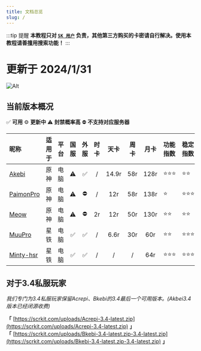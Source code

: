 ```yaml
---
title: 文档总览
slug: /
---
```


:::tip 提醒
**本教程只对 [`SK 用户`](https://scrkit.com/qqgroup) 负责，其他第三方购买的卡密请自行解决。使用本教程请善擅用搜索功能！**
:::

# 更新于 2024/1/31
![Alt](https://repobeats.axiom.co/api/embed/c06d0314210e8d947c6e522ceec35dd5617335c1.svg "Repobeats analytics image")

## 当前版本概况
✅ **可用** ⚙️ **更新中** ⚠️ **封禁概率高** ⛔ **不支持对应服务器**  

|昵称                              |适用于|平台 |国服 |外服  |时卡 |天卡  |周卡 |月卡  |功能指数 |稳定指数|
|:---                              |:---:|:---:|:---:|:---:|:---:|:---: |:---:|:---:|:---    |:---   |
|[Akebi](./akebi/start.md)         |原神 |电脑 |⚠️   |✅   |/    |14.9r |58r  |128r |⭐⭐⭐ |⭐⭐  |
|[PaimonPro](./paimonpro/start.md) |原神 |电脑 |⚠️   |⛔   |/    |12r   |58r  |138r |⭐      |⭐⭐⭐|
|[Meow](./meow/start.md)           |原神 |电脑 |⚠️   |⛔   |2r   |12r   |50r  |130r |⭐⭐   |⭐⭐   |
|[MuuPro](./muupro/start.md)       |星铁 |电脑 |✅   |✅   |/    |6.6r  |30r  |60r  |⭐⭐   |⭐⭐⭐|
|[Minty-hsr](./minty-hsr/start.md) |星铁 |电脑 |✅   |✅   |/    |/     |/    |64r  |⭐⭐⭐ |⭐⭐⭐|

## 对于3.4私服玩家

*我们专门为3.4私服玩家保留Acrepi、Bkebi的3.4最后一个可用版本。(Akbei3.4版本已经闭源收费)*  

**「** [https://scrkit.com/uploads/Acrepi-3.4-latest.zip](https://scrkit.com/uploads/Acrepi-3.4-latest.zip) **」**  
**「** [https://scrkit.com/uploads/Bkebi-3.4-latest.zip-3.4-latest.zip](https://scrkit.com/uploads/Bkebi-3.4-latest.zip-3.4-latest.zip) **」**  